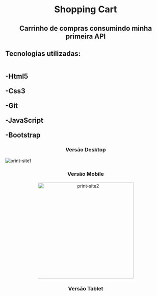<h1 align="center"> Shopping Cart </h1>
<h2 align="center">Carrinho de compras consumindo minha primeira API</h2>

<h2>Tecnologias utilizadas:
 <br> <br>
  <p>-Html5</p>
  <p>-Css3</p>
  <p>-Git</p>
  <p>-JavaScript</p>
  <p>-Bootstrap</p>
</h2> 

<h3 align="center"> Versão Desktop</h3>

<img src="https://github.com/EvertonDepla/Shopping-Cart/blob/master/assets/shopping-cart-desktop.PNG?raw=true" alt="print-site1">

<h3 align="center"> Versão Mobile</h3>

<div align="center">

<img src="" alt="print-site2" width="300px">

</div>

 <h3 align="center"> Versão Tablet</h3>

<div align="center">
 
<img src="" margin-left="200px">

 </div>
 <footer>
 <p>
